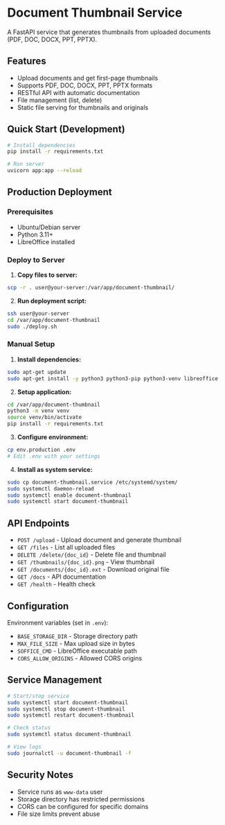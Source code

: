 # Document Thumbnail Service

A FastAPI service that generates thumbnails from uploaded documents (PDF, DOC, DOCX, PPT, PPTX).

## Features

- Upload documents and get first-page thumbnails
- Supports PDF, DOC, DOCX, PPT, PPTX formats
- RESTful API with automatic documentation
- File management (list, delete)
- Static file serving for thumbnails and originals

## Quick Start (Development)

```bash
# Install dependencies
pip install -r requirements.txt

# Run server
uvicorn app:app --reload
```

## Production Deployment

### Prerequisites
- Ubuntu/Debian server
- Python 3.11+
- LibreOffice installed

### Deploy to Server

1. **Copy files to server:**
```bash
scp -r . user@your-server:/var/app/document-thumbnail/
```

2. **Run deployment script:**
```bash
ssh user@your-server
cd /var/app/document-thumbnail
sudo ./deploy.sh
```

### Manual Setup

1. **Install dependencies:**
```bash
sudo apt-get update
sudo apt-get install -y python3 python3-pip python3-venv libreoffice
```

2. **Setup application:**
```bash
cd /var/app/document-thumbnail
python3 -m venv venv
source venv/bin/activate
pip install -r requirements.txt
```

3. **Configure environment:**
```bash
cp env.production .env
# Edit .env with your settings
```

4. **Install as system service:**
```bash
sudo cp document-thumbnail.service /etc/systemd/system/
sudo systemctl daemon-reload
sudo systemctl enable document-thumbnail
sudo systemctl start document-thumbnail
```

## API Endpoints

- `POST /upload` - Upload document and generate thumbnail
- `GET /files` - List all uploaded files
- `DELETE /delete/{doc_id}` - Delete file and thumbnail
- `GET /thumbnails/{doc_id}.png` - View thumbnail
- `GET /documents/{doc_id}.ext` - Download original file
- `GET /docs` - API documentation
- `GET /health` - Health check

## Configuration

Environment variables (set in `.env`):

- `BASE_STORAGE_DIR` - Storage directory path
- `MAX_FILE_SIZE` - Max upload size in bytes
- `SOFFICE_CMD` - LibreOffice executable path
- `CORS_ALLOW_ORIGINS` - Allowed CORS origins

## Service Management

```bash
# Start/stop service
sudo systemctl start document-thumbnail
sudo systemctl stop document-thumbnail
sudo systemctl restart document-thumbnail

# Check status
sudo systemctl status document-thumbnail

# View logs
sudo journalctl -u document-thumbnail -f
```

## Security Notes

- Service runs as `www-data` user
- Storage directory has restricted permissions
- CORS can be configured for specific domains
- File size limits prevent abuse
